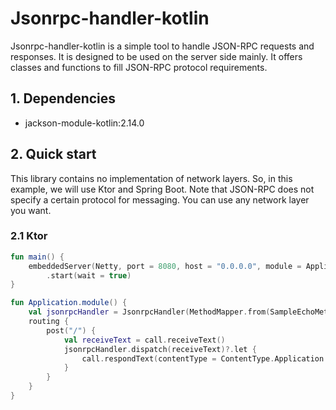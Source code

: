 # Jsonrpc-handler-kotlin

Jsonrpc-handler-kotlin is a simple tool to handle JSON-RPC requests and responses.
It is designed to be used on the server side mainly. It offers classes and functions to fill JSON-RPC protocol requirements.

## 1. Dependencies

- jackson-module-kotlin:2.14.0

## 2. Quick start

This library contains no implementation of network layers. So, in this example, we will use Ktor and Spring Boot.
Note that JSON-RPC does not specify a certain protocol for messaging. You can use any network layer you want.

### 2.1 Ktor

```kotlin
fun main() {
    embeddedServer(Netty, port = 8080, host = "0.0.0.0", module = Application::module)
        .start(wait = true)
}

fun Application.module() {
    val jsonrpcHandler = JsonrpcHandler(MethodMapper.from(SampleEchoMethod()))
    routing {
        post("/") {
            val receiveText = call.receiveText()
            jsonrpcHandler.dispatch(receiveText)?.let {
                call.respondText(contentType = ContentType.Application.Json, text = it)
            }
        }
    }
}
```

